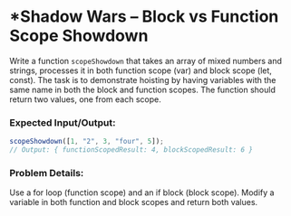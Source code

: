# \*Shadow Wars – Block vs Function Scope Showdown

Write a function `scopeShowdown` that takes an array of mixed numbers and strings, processes it in both function scope (var) and block scope (let, const). The task is to demonstrate hoisting by having variables with the same name in both the block and function scopes. The function should return two values, one from each scope.

### Expected Input/Output:

```js
scopeShowdown([1, "2", 3, "four", 5]);
// Output: { functionScopedResult: 4, blockScopedResult: 6 }
```

### Problem Details:

Use a for loop (function scope) and an if block (block scope).
Modify a variable in both function and block scopes and return both values.

